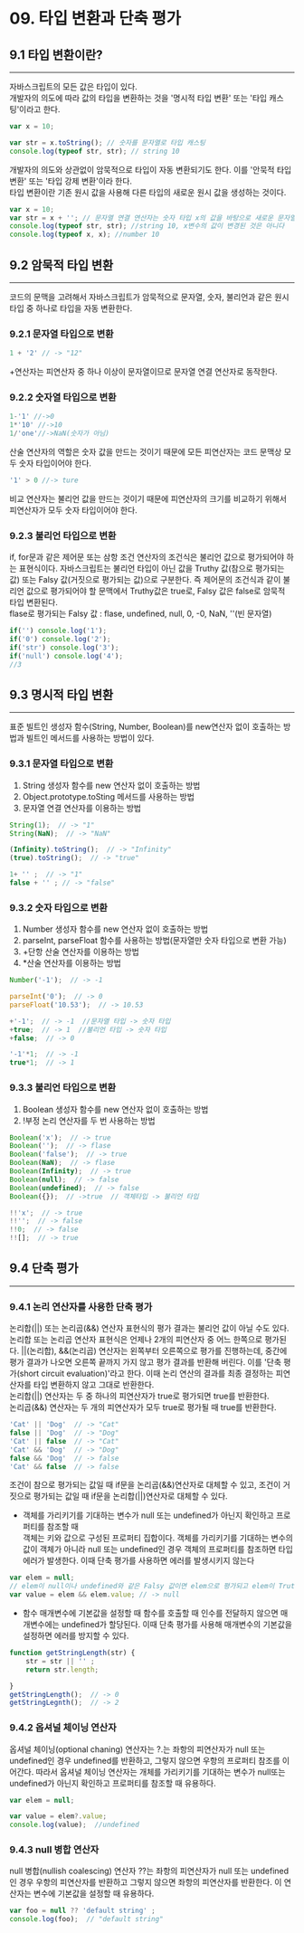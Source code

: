 # 09. 타입 변환과 단축 평가

## 9.1 타입 변환이란?

---

자바스크립트의 모든 값은 타입이 있다.  
개발자의 의도에 따라 값의 타입을 변환하는 것을 '명시적 타입 변환' 또는 '타입 캐스팅'이라고 한다.

```javascript
var x = 10;

var str = x.toString(); // 숫자를 문자열로 타입 캐스팅
console.log(typeof str, str); // string 10
```
<!-- var 변수 = 숫자.toString(진법);    //숫자를 문자로 변환해줌 - 변환하면서 진법을 바꿀 수 있음 -->

개발자의 의도와 상관없이 암묵적으로 타입이 자동 변환되기도 한다. 이를 '안묵적 타입 변환' 또는 '타입 강제 변환'이라 한다.  
타입 변환이란 기존 원시 값을 사용해 다른 타입의 새로운 원시 값을 생성하는 것이다.

```javascript
var x = 10;
var str = x + ''; // 문자열 연결 연산자는 숫자 타입 x의 값을 바탕으로 새로운 문자열을 생성
console.log(typeof str, str); //string 10, x변수의 값이 변경된 것은 아니다
console.log(typeof x, x); //number 10
```

## 9.2 암묵적 타입 변환

---

코드의 문맥을 고려해서 자바스크립트가 암묵적으로 문자열, 숫자, 불리언과 같은 원시 타입 중 하나로 타입을 자동 변환한다.

### 9.2.1 문자열 타입으로 변환

```javascript
1 + '2' // -> "12"
```

+연산자는 피연산자 중 하나 이상이 문자열이므로 문자열 연결 연산자로 동작한다.  

### 9.2.2 숫자열 타입으로 변환

```javascript
1-'1' //->0
1*'10' //->10
1/'one'//->NaN(숫자가 아님)
```

산술 연산자의 역할은 숫자 값을 만드는 것이기 때문에 모든 피연산자는 코드 문맥상 모두 숫자 타입이어야 한다.

```javascript
'1' > 0 //-> ture
```

비교 연산자는 불리언 값을 만드는 것이기 때문에 피연산자의 크기를 비교하기 위해서 피연산자가 모두 숫자 타입이어야 한다.

### 9.2.3 불리언 타입으로 변환

if, for문과 같은 제어문 또는 삼항 조건 연산자의 조건식은 불리언 값으로 평가되어야 하는 표현식이다. 자바스크립트는 불리언 타입이 아닌 값을 Truthy 값(참으로 평가되는 값) 또는 Falsy 값(거짓으로 평가되는 값)으로 구분한다. 즉 제어문의 조건식과 같이 불리언 값으로 평가되어야 할 문맥에서 Truthy값은 true로, Falsy 값은 false로 암묵적 타입 변환된다.  
flase로 평가되는 Falsy 값 : flase, undefined, null, 0, -0, NaN, ''(빈 문자열)

```javascript
if('') console.log('1');
if('0') console.log('2');
if('str') console.log('3');
if('null') console.log('4');
//3
```

## 9.3 명시적 타입 변환

---
표준 빌트인 생성자 함수(String, Number, Boolean)를 new연산자 없이 호출하는 방법과 빌트인 메서드를 사용하는 방법이 있다.
<!--21장에서-->

### 9.3.1 문자열 타입으로 변환

1. String 생성자 함수를 new 연산자 없이 호출하는 방법
2. Object.prototype.toSting 메서드를 사용하는 방법
3. 문자열 연결 연산자를 이용하는 방법

```javascript
String(1);  // -> "1"
String(NaN);  // -> "NaN"

(Infinity).toString();  // -> "Infinity"
(true).toString();  // -> "true"

1+ '' ;  // -> "1"
false + '' ; // -> "false"
```

### 9.3.2 숫자 타입으로 변환

1. Number 생성자 함수를 new 연산자 없이 호출하는 방법
2. parseInt, parseFloat 함수를 사용하는 방법(문자열만 숫자 타입으로 변환 가능)
3. +단항 산술 연산자를 이용하는 방법
4. *산술 연산자를 이용하는 방법

```javascript
Number('-1');  // -> -1

parseInt('0');  // -> 0
parseFloat('10.53');  // -> 10.53

+'-1';  // -> -1  //문자열 타입 -> 숫자 타입
+true;  // -> 1  //불리언 타입 -> 숫자 타입
+false;  // -> 0

'-1'*1;  // -> -1
true*1;  // -> 1
```

### 9.3.3 불리언 타입으로 변환

1. Boolean 생성자 함수를 new 연산자 없이 호출하는 방법
2. !부정 논리 연산자를 두 번 사용하는 방법

```javascript
Boolean('x');  // -> true
Boolean('');  // -> flase
Boolean('false');  // -> true
Boolean(NaN);  // -> flase
Boolean(Infinity);  // -> true
Boolean(null);  // -> false
Boolean(undefined);  // -> false
Boolean({});  // ->true  // 객체타입 -> 불리언 타입

!!'x';  // -> true
!!'';  // -> false
!!0;  // -> false
!![];  // -> true
```

## 9.4 단축 평가

---

### 9.4.1 논리 연산자를 사용한 단축 평가

논리합(||) 또는 논리곱(&&) 연산자 표현식의 평가 결과는 불리언 값이 아닐 수도 있다. 논리합 또는 논리곱 연산자 표현식은 언제나 2개의 피연산자 중 어느 한쪽으로 평가된다. ||(논리합), &&(논리곱) 연산자는 왼쪽부터 오른쪽으로 평가를 진행하는데,
중간에 평가 결과가 나오면 오른쪽 끝까지 가지 않고 평가 결과를 반환해 버린다.
이를 '단축 평가(short circuit evaluation)'라고 한다. 이때 논리 연산의 결과를 최종 결정하는 피연산자를 타입 변환하지 않고 그대로 반환한다.  
논리합(||) 연산자는 두 중 하나의 피연산자가 true로 평가되면 true를 반환한다.  
논리곱(&&) 연산자는 두 개의 피연산자가 모두 true로 평가될 때 true를 반환한다.  

```javascript
'Cat' || 'Dog'  // -> "Cat"
false || 'Dog'  // -> "Dog"
'Cat' || false  // -> "Cat"
'Cat' && 'Dog'  // -> "Dog"
false && 'Dog'  // -> false
'Cat' && false  // -> false
```

조건이 참으로 평가되는 값일 때 if문을 논리곱(&&)연산자로 대체할 수 있고, 조건이 거짓으로 평가되는 값일 때 if문을 논리합(||)연산자로 대체할 수 있다.  

+ 객체를 가리키기를 기대하는 변수가 null 또는 undefined가 아닌지 확인하고 프로퍼티를 참조할 때  
객체는 키와 값으로 구성된 프로퍼티 집합이다. 객체를 가리키기를 기대하는 변수의 값이 객체가 아니라 null 또는 undefined인 경우 객체의 프로퍼티를 참조하면 타입 에러가 발생한다. 이때 단축 평가를 사용하면 에러를 발생시키지 않는다

```javascript
var elem = null;
// elem이 null이나 undefined와 같은 Falsy 값이면 elem으로 평가되고 elem이 Truthy값이면 elem.value로 평가된다.
var value = elem && elem.value; // -> null
```

+ 함수 매개변수에 기본값을 설정할 때
함수를 호출할 때 인수를 전달하지 않으면 매개변수에는 undefined가 할당된다. 이때 단축 평가를 사용해 매개변수의 기본값을 설정하면 에러를 방지할 수 있다.

```javascript
function getStringLength(str) {
    str = str || '' ;
    return str.length;

}
getStringLength();  // -> 0
getStringLegnth();  // -> 2
```

### 9.4.2 옵셔널 체이닝 연산자

옵셔널 체이닝(optional chaning) 연산자는 ?.는 좌항의 피연산자가 null 또는 undefined인 경우 undefined를 반환하고, 그렇지 않으면 우항의 프로퍼티 참조를 이어간다. 따라서 옵셔널 체이닝 연산자는 개체를 가리키기를 기대하는 변수가 null또는 undefined가 아닌지 확인하고 프로퍼티를 참조할 때 유용하다.

```javascript
var elem = null;

var value = elem?.value;
console.log(value);  //undefined
```

### 9.4.3 null 병합 연산자

null 병합(nullish coalescing) 연산자 ??는 좌항의 피연산자가 null 또는 undefined인 경우 우항의 피연산자를 반환하고 그렇지 않으면 좌항의 피연산자를 반환한다. 이 연산자는 변수에 기본값을 설정할 때 유용하다.

```javascript
var foo = null ?? 'default string' ;
console.log(foo);  // "default string"
```
